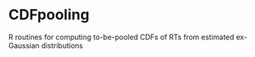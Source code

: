 # CDFpooling
R routines for computing to-be-pooled CDFs of RTs from estimated ex-Gaussian distributions
